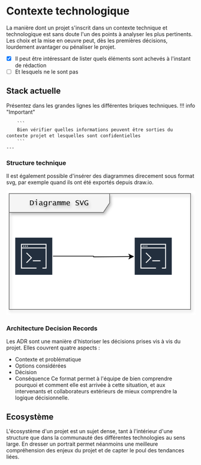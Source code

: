 # Contexte technologique

La manière dont un projet s'inscrit dans un contexte technique et technologique est sans doute l'un des points à analyser les plus pertinents. Les choix et la mise en oeuvre peut, dès les premières décisions, lourdement avantager ou pénaliser le projet.

- [x] Il peut être intéressant de lister quels éléments sont achevés à l'instant de rédaction
- [ ] Et lesquels ne le sont pas

## Stack actuelle

Présentez dans les grandes lignes les différentes briques techniques. 
!!! info "Important"

        ```
        Bien vérifier quelles informations peuvent être sorties du contexte projet et lesquelles sont confidentielles
        ```
    ---
### Structure technique

Il est également possible d'insérer des diagrammes direcement sous format svg, par exemple quand ils ont été exportés depuis draw.io.

![alt text](./assets/images/exemple.drawio.svg)

### Architecture Decision Records

Les ADR sont une manière d'historiser les décisions prises vis à vis du projet. Elles couvrent quatre aspects : 
* Contexte et problématique
* Options considérées
* Décision
* Conséquence
Ce format permet à l'équipe de bien comprendre pourquoi et comment elle est arrivée à cette situation, et aux intervenants et collaborateurs extérieurs de mieux comprendre la logique décisionnelle.

## Ecosystème 

L'écosystème d'un projet est un sujet dense, tant à l'intérieur d'une structure que dans la communauté des différentes technologies au sens large. En dresser un portrait permet néanmoins une meilleure compréhension des enjeux du projet et de capter le poul des tendances liées.


